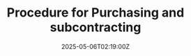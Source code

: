 ---
title: Procedure for Purchasing and subcontracting
linkTitle: Procedure for Purchasing and subcontracting
date: '2025-05-06T02:19:00Z'
weight: 1
description: Establish a sustainable purchasing and subcontracting procedure aligned
  with ISO 20121, including steps for identifying needs, evaluating suppliers, and
  monitoring performance to ensure compliance with sustainability goals.
draft: false
ref: procedure-for-purchasing-and-subcontracting
---